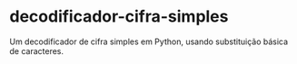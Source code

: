 # decodificador-cifra-simples
Um decodificador de cifra simples em Python, usando substituição básica de caracteres.
